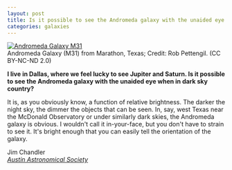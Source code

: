 ```yaml
---
layout: post
title: Is it possible to see the Andromeda galaxy with the unaided eye when in dark sky country within Texas?
categories: galaxies
---
```

<div class="image">
<a data-flickr-embed="true"  href="https://www.flickr.com/photos/robpettengill/20585545311/in/photolist-xn5ir2-8HbZfT-bRVhFM-wZfSub-aeR41i-yxqF1L-pfFJeY-7T7d72-jq9REH-7ambfP-6p4g1C-ftWKC9-6p4mt1-di4M3p-nBprJK-vRzcVm-7bD5SL-5ytHVj-wBpLiB-rDTTxS-rnS5yk-3mRoDF-p87npJ-6Bqdt4-72oit8-7micDP-xvXz7W-qcuTw4-wZyiny-qcuSPn-bbeigR-7ZsEn7-7i82iR-x9HRM-c3ZjRJ-4U9tom-5r395g-6BpdFN-iQGkBr-dE7i6D-3Exd4-3ExBb-3ExtF-3Exbx-3ExG3-3ExzB-3Exs5-3ExsN-3ExEQ-3ExCg" title="Andromeda Galaxy M31"><img src="https://farm1.staticflickr.com/577/20585545311_0d30e6d576_z.jpg" alt="Andromeda Galaxy M31"></a>
<div class="caption">Andromeda Galaxy (M31) from Marathon, Texas; Credit: Rob Pettengil. (CC BY-NC-ND 2.0)</div>
</div>

**I live in Dallas, where we feel lucky to see Jupiter and Saturn. Is it possible to see the Andromeda galaxy with the unaided eye when in dark sky country?**

It is, as you obviously know, a function of relative brightness. The darker the night sky, the dimmer the objects that can be seen. In, say, west Texas near the McDonald Observatory or under similarly dark skies, the Andromeda galaxy is obvious. I wouldn't call it in-your-face, but you don't have to strain to see it. It's bright enough that you can easily tell the orientation of the galaxy.

Jim Chandler<br>
[*Austin Astronomical Society*](http://www.austinastro.org)
